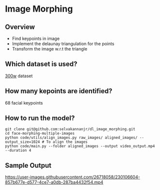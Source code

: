 # Image Morphing

## Overview

* Find keypoints in image
* Implement the delaunay triangulation for the points
* Transform the image w.r.t the triangle

## Which dataset is used?
[300w](https://ibug.doc.ic.ac.uk/resources/300-W/) dataset

## How many kepoints are identified?
68 facial keypoints

## How to run the model?
```
git clone git@github.com:selvakannanjr/dl_image_morphing.git
cd face-morphing-multiple-images
python code/utils/align_images.py raw_images/ aligned_images/ --output_size=1024 # To align the images
python code/main.py --folder aligned_images --output video_output.mp4 --duration 4
```

## Sample Output




https://user-images.githubusercontent.com/26718058/230106604-857b677e-d577-4ce7-a0db-287ba4432f54.mp4

